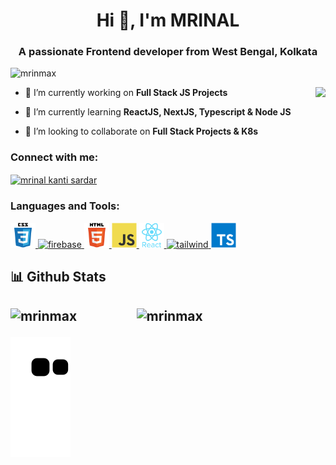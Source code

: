 <h1 align="center">Hi 👋, I'm MRINAL</h1>
<h3 align="center">A passionate Frontend developer from West Bengal, Kolkata</h3>

<p align="left"> <img src="https://komarev.com/ghpvc/?username=mrinmax&label=Profile%20views&color=0e75b6&style=flat" alt="mrinmax" /> </p>
<img align="right" height="210px" src="https://c.tenor.com/2uyENRmiUt0AAAAC/coding.gif" />

- 🔭 I’m currently working on **Full Stack JS Projects**

- 🌱 I’m currently learning **ReactJS, NextJS, Typescript & Node JS**

- 👯 I’m looking to collaborate on **Full Stack Projects & K8s**

<h3 align="left">Connect with me:</h3>
<p align="left">
<a href="https://www.linkedin.com/in/mrinal-kanti-sardar-410433175/" target="blank"><img align="center" src="https://raw.githubusercontent.com/rahuldkjain/github-profile-readme-generator/master/src/images/icons/Social/linked-in-alt.svg" alt="mrinal kanti sardar" height="30" width="40" /></a>
</p>

<h3 align="left">Languages and Tools:</h3>
<p align="left"> <a href="https://www.w3schools.com/css/" target="_blank" rel="noreferrer"> <img src="https://raw.githubusercontent.com/devicons/devicon/master/icons/css3/css3-original-wordmark.svg" alt="css3" width="40" height="40"/> </a> <a href="https://firebase.google.com/" target="_blank" rel="noreferrer"> <img src="https://www.vectorlogo.zone/logos/firebase/firebase-icon.svg" alt="firebase" width="40" height="40"/> </a> <a href="https://www.w3.org/html/" target="_blank" rel="noreferrer"> <img src="https://raw.githubusercontent.com/devicons/devicon/master/icons/html5/html5-original-wordmark.svg" alt="html5" width="40" height="40"/> </a> <a href="https://developer.mozilla.org/en-US/docs/Web/JavaScript" target="_blank" rel="noreferrer"> <img src="https://raw.githubusercontent.com/devicons/devicon/master/icons/javascript/javascript-original.svg" alt="javascript" width="40" height="40"/> </a> <a href="https://reactjs.org/" target="_blank" rel="noreferrer"> <img src="https://raw.githubusercontent.com/devicons/devicon/master/icons/react/react-original-wordmark.svg" alt="react" width="40" height="40"/> </a> <a href="https://tailwindcss.com/" target="_blank" rel="noreferrer"> <img src="https://www.vectorlogo.zone/logos/tailwindcss/tailwindcss-icon.svg" alt="tailwind" width="40" height="40"/> </a> <a href="https://www.typescriptlang.org/" target="_blank" rel="noreferrer"> <img src="https://raw.githubusercontent.com/devicons/devicon/master/icons/typescript/typescript-original.svg" alt="typescript" width="40" height="40"/> </a> </p>

<h2>📊 Github Stats<h2/>
<p><img align="left" width="40%"  src="https://github-readme-stats.vercel.app/api/top-langs?username=mrinmax&theme=radical&layout=compact" alt="mrinmax" /></p>
<p><img  width="48%"  src="https://github-readme-stats.vercel.app/api?username=mrinmax&show_icons=true&theme=radical" alt="mrinmax" /></p>

  ![Snake animation](https://github.com/rafaballerini/rafaballerini/blob/output/github-contribution-grid-snake.svg)
